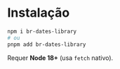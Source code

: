 
# Instalação

```bash
npm i br-dates-library
# ou
pnpm add br-dates-library
```

Requer **Node 18+** (usa `fetch` nativo).
